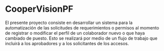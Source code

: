 # CooperVisionPF
El presente proyecto consiste en desarrollar un sistema para la automatización de las solicitudes de requerimientos o permisos al momento de registrar o modificar el perfil de un colaborador nuevo o que haya cambiado de puesto. Esto se realizará por medio de un flujo de trabajo que incluirá a los aprobadores y a los solicitantes de los accesos.
